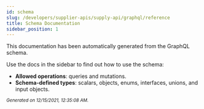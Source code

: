 ```yaml
---
id: schema
slug: /developers/supplier-apis/supply-api/graphql/reference
title: Schema Documentation
sidebar_position: 1
---
```


This documentation has been automatically generated from the GraphQL schema.

Use the docs in the sidebar to find out how to use the schema:

- **Allowed operations**: queries and mutations.
- **Schema-defined types**: scalars, objects, enums, interfaces, unions, and input objects.

<small><i>Generated on 12/15/2021, 12:35:08 AM.</i></small>
